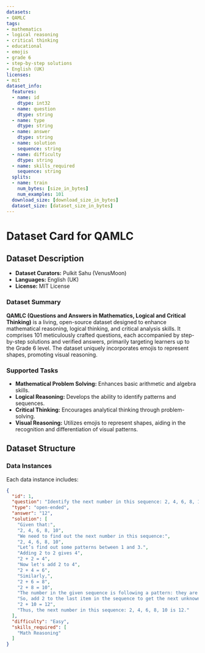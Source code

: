 ```yaml
---
datasets:
- QAMLC
tags:
- mathematics
- logical reasoning
- critical thinking
- educational
- emojis
- grade 6
- step-by-step solutions
- English (UK)
licenses:
- mit
dataset_info:
  features:
  - name: id
    dtype: int32
  - name: question
    dtype: string
  - name: type
    dtype: string
  - name: answer
    dtype: string
  - name: solution
    sequence: string
  - name: difficulty
    dtype: string
  - name: skills_required
    sequence: string
  splits:
  - name: train
    num_bytes: [size_in_bytes]
    num_examples: 101
  download_size: [download_size_in_bytes]
  dataset_size: [dataset_size_in_bytes]
---
```


# Dataset Card for QAMLC

## Dataset Description

- **Dataset Curators:** Pulkit Sahu (VenusMoon)
- **Languages:** English (UK)
- **License:** MIT License

### Dataset Summary

**QAMLC (Questions and Answers in Mathematics, Logical and Critical Thinking)** is a living, open-source dataset designed to enhance mathematical reasoning, logical thinking, and critical analysis skills. It comprises 101 meticulously crafted questions, each accompanied by step-by-step solutions and verified answers, primarily targeting learners up to the Grade 6 level. The dataset uniquely incorporates emojis to represent shapes, promoting visual reasoning.

### Supported Tasks

- **Mathematical Problem Solving:** Enhances basic arithmetic and algebra skills.
- **Logical Reasoning:** Develops the ability to identify patterns and sequences.
- **Critical Thinking:** Encourages analytical thinking through problem-solving.
- **Visual Reasoning:** Utilizes emojis to represent shapes, aiding in the recognition and differentiation of visual patterns.

## Dataset Structure

### Data Instances

Each data instance includes:

```json
{
  "id": 1,
  "question": "Identify the next number in this sequence: 2, 4, 6, 8, 10",
  "type": "open-ended",
  "answer": "12",
  "solution": [
    "Given that:",
    "2, 4, 6, 8, 10",
    "We need to find out the next number in this sequence:",
    "2, 4, 6, 8, 10",
    "Let’s find out some patterns between 1 and 3.",
    "Adding 2 to 2 gives 4",
    "2 + 2 = 4",
    "Now let's add 2 to 4",
    "2 + 4 = 6",
    "Similarly,",
    "2 + 6 = 8",
    "2 + 8 = 10",
    "The number in the given sequence is following a pattern: they are increasing by 2.",
    "So, add 2 to the last item in the sequence to get the next unknown number.",
    "2 + 10 = 12",
    "Thus, the next number in this sequence: 2, 4, 6, 8, 10 is 12."
  ],
  "difficulty": "Easy",
  "skills_required": [
    "Math Reasoning"
  ]
}

